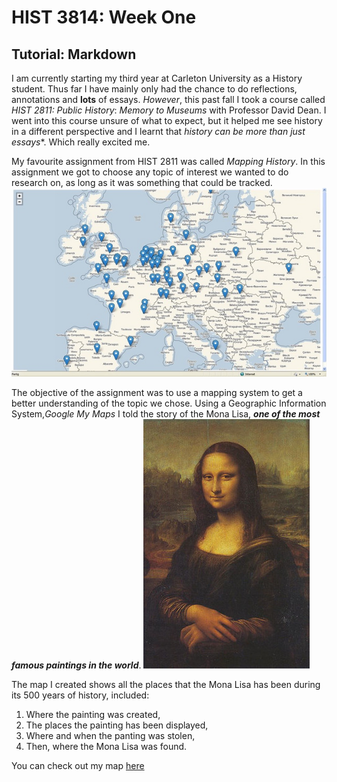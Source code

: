 # HIST 3814: Week One

## Tutorial: Markdown

I am currently starting my third year at Carleton University as a History student. Thus far I have mainly only had the chance to do reflections, annotations and **lots** of essays. _However_, this past fall I took a course called *HIST 2811: Public History*: *Memory to Museums* with Professor David Dean. I went into this course unsure of what to expect, but it helped me see history in a different perspective and I learnt that **history can* be more than just essays**. Which really excited me.

My favourite assignment from HIST 2811 was called _Mapping History_. In this assignment we got to choose any topic of interest we wanted to do research on, as long as it was something that could be tracked.
![Gorilla: Zoo Map Europe](Map.jpg)

The objective of the assignment was to use a mapping system to get a better understanding of the topic we chose. Using a Geographic Information System,_Google My Maps_ I told the story of the Mona Lisa, **_one of the most famous paintings in the world_**.
![Mona Lisa](Mona_Lisa.jpg)

The map I created shows all the places that the Mona Lisa has been during its 500 years of history, included:
1. Where the painting was created,
2. The places the painting has been displayed,
3. Where and when the panting was stolen,
4. Then, where the Mona Lisa was found.

You can check out my map [here](https://www.google.com/maps/d/edit?mid=1nsRKLqBOvFKQq9LlZOC29Wa6oAdkq8hZ&usp=sharing)
